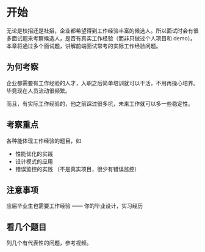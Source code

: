 # 开始

无论是校招还是社招，企业都希望得到工作经验丰富的候选人。所以面试时会有很多面试题来考察候选人，是否有真实工作经验（而非只做过个人项目和 demo）。本章将通过多个面试题，讲解前端面试常考的实际工作经验问题。

## 为何考察

企业都需要有工作经验的人才，入职之后简单培训就可以干活，不用再操心培养。毕竟现在人员流动很频繁。

而且，有实际工作经验的，他之前踩过很多坑，未来工作就可以多一些稳定性。

## 考察重点

各种能体现工作经验的题目，如
- 性能优化的实践
- 设计模式的应用
- 错误监控的实践 （不是真实项目，很少有错误监控）

## 注意事项

应届毕业生也需要工作经验 —— 你的毕业设计，实习经历

## 看几个题目

列几个有代表性的问题，参考视频。
